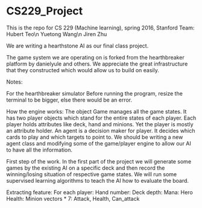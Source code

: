 # CS229_Project
This is the repo for CS 229 (Machine learning), spring 2016, Stanford
Team: 
Hubert Teo\n
Yuetong Wang\n
Jiren Zhu

We are writing a hearthstone AI as our final class project.

The game system we are operating on is forked from the hearthbreaker platform by danielyule and others. We appreciate the great infrastructure that they constructed which would allow us to build on easily.

Notes:

For the hearthbreaker simulator
Before running the program, resize the terminal to be bigger, else there would be an error.

How the engine works: 
The object Game manages all the game states. It has two player objects which stand for the entire states of each player. Each player holds attributes like deck, hand and minions. Yet the player is mostly an attribute holder. An agent is a decision maker for player. It decides which cards to play and which targets to point to. We should be writing a new agent class and modifying some of the game/player engine to allow our AI to have all the information.

First step of the work. 
In the first part of the project we will generate some games by the existing AI on a specific deck and then record the winning/losing situation of respective game states. We will run some supervised learning algorithms to teach the AI how to evaluate the board.

Extracting feature:
For each player:
Hand number:
Deck depth:
Mana:
Hero Health:
Minion vectors * 7: Attack, Health, Can_attack